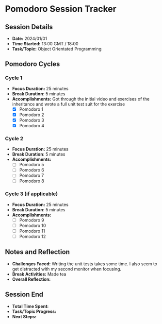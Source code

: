 # Pomodoro Session Tracker

## Session Details

- **Date:** 2024/01/01
- **Time Started:** 13:00 GMT / 18:00
- **Task/Topic:** Object Orientated Programming

## Pomodoro Cycles

### Cycle 1
- **Focus Duration:** 25 minutes
- **Break Duration:** 5 minutes
- **Accomplishments:** Got through the initial video and exercises of the inheritance and wrote a full unit test suit 
for the exercise
    - [X] Pomodoro 1
    - [X] Pomodoro 2
    - [X] Pomodoro 3
    - [X] Pomodoro 4

### Cycle 2
- **Focus Duration:** 25 minutes
- **Break Duration:** 5 minutes
- **Accomplishments:**
    - [ ] Pomodoro 5
    - [ ] Pomodoro 6
    - [ ] Pomodoro 7
    - [ ] Pomodoro 8

### Cycle 3 (if applicable)
- **Focus Duration:** 25 minutes
- **Break Duration:** 5 minutes
- **Accomplishments:**
    - [ ] Pomodoro 9
    - [ ] Pomodoro 10
    - [ ] Pomodoro 11
    - [ ] Pomodoro 12

## Notes and Reflection

- **Challenges Faced:** Writing the unit tests takes some time. I also seem to get distracted with my second monitor when focusing.
- **Break Activities:** Made tea
- **Overall Reflection:**

## Session End

- **Total Time Spent:**
- **Task/Topic Progress:**
- **Next Steps:**
